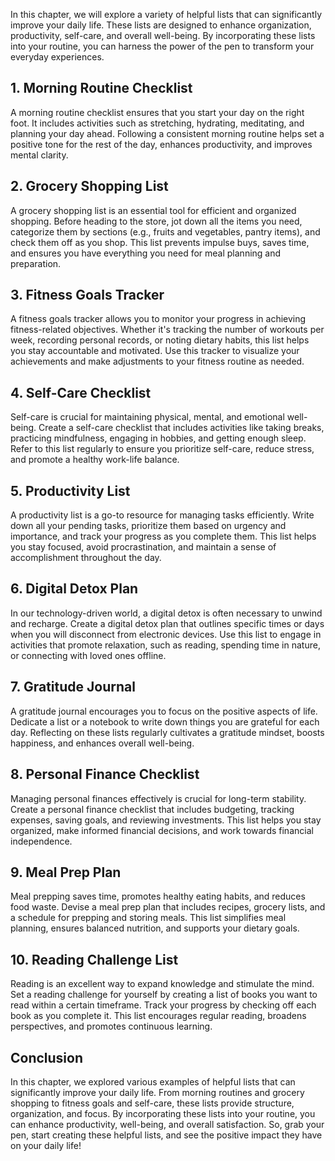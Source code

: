 
In this chapter, we will explore a variety of helpful lists that can significantly improve your daily life. These lists are designed to enhance organization, productivity, self-care, and overall well-being. By incorporating these lists into your routine, you can harness the power of the pen to transform your everyday experiences.

## 1\. Morning Routine Checklist

A morning routine checklist ensures that you start your day on the right foot. It includes activities such as stretching, hydrating, meditating, and planning your day ahead. Following a consistent morning routine helps set a positive tone for the rest of the day, enhances productivity, and improves mental clarity.

## 2\. Grocery Shopping List

A grocery shopping list is an essential tool for efficient and organized shopping. Before heading to the store, jot down all the items you need, categorize them by sections (e.g., fruits and vegetables, pantry items), and check them off as you shop. This list prevents impulse buys, saves time, and ensures you have everything you need for meal planning and preparation.

## 3\. Fitness Goals Tracker

A fitness goals tracker allows you to monitor your progress in achieving fitness-related objectives. Whether it's tracking the number of workouts per week, recording personal records, or noting dietary habits, this list helps you stay accountable and motivated. Use this tracker to visualize your achievements and make adjustments to your fitness routine as needed.

## 4\. Self-Care Checklist

Self-care is crucial for maintaining physical, mental, and emotional well-being. Create a self-care checklist that includes activities like taking breaks, practicing mindfulness, engaging in hobbies, and getting enough sleep. Refer to this list regularly to ensure you prioritize self-care, reduce stress, and promote a healthy work-life balance.

## 5\. Productivity List

A productivity list is a go-to resource for managing tasks efficiently. Write down all your pending tasks, prioritize them based on urgency and importance, and track your progress as you complete them. This list helps you stay focused, avoid procrastination, and maintain a sense of accomplishment throughout the day.

## 6\. Digital Detox Plan

In our technology-driven world, a digital detox is often necessary to unwind and recharge. Create a digital detox plan that outlines specific times or days when you will disconnect from electronic devices. Use this list to engage in activities that promote relaxation, such as reading, spending time in nature, or connecting with loved ones offline.

## 7\. Gratitude Journal

A gratitude journal encourages you to focus on the positive aspects of life. Dedicate a list or a notebook to write down things you are grateful for each day. Reflecting on these lists regularly cultivates a gratitude mindset, boosts happiness, and enhances overall well-being.

## 8\. Personal Finance Checklist

Managing personal finances effectively is crucial for long-term stability. Create a personal finance checklist that includes budgeting, tracking expenses, saving goals, and reviewing investments. This list helps you stay organized, make informed financial decisions, and work towards financial independence.

## 9\. Meal Prep Plan

Meal prepping saves time, promotes healthy eating habits, and reduces food waste. Devise a meal prep plan that includes recipes, grocery lists, and a schedule for prepping and storing meals. This list simplifies meal planning, ensures balanced nutrition, and supports your dietary goals.

## 10\. Reading Challenge List

Reading is an excellent way to expand knowledge and stimulate the mind. Set a reading challenge for yourself by creating a list of books you want to read within a certain timeframe. Track your progress by checking off each book as you complete it. This list encourages regular reading, broadens perspectives, and promotes continuous learning.

## Conclusion

In this chapter, we explored various examples of helpful lists that can significantly improve your daily life. From morning routines and grocery shopping to fitness goals and self-care, these lists provide structure, organization, and focus. By incorporating these lists into your routine, you can enhance productivity, well-being, and overall satisfaction. So, grab your pen, start creating these helpful lists, and see the positive impact they have on your daily life!
